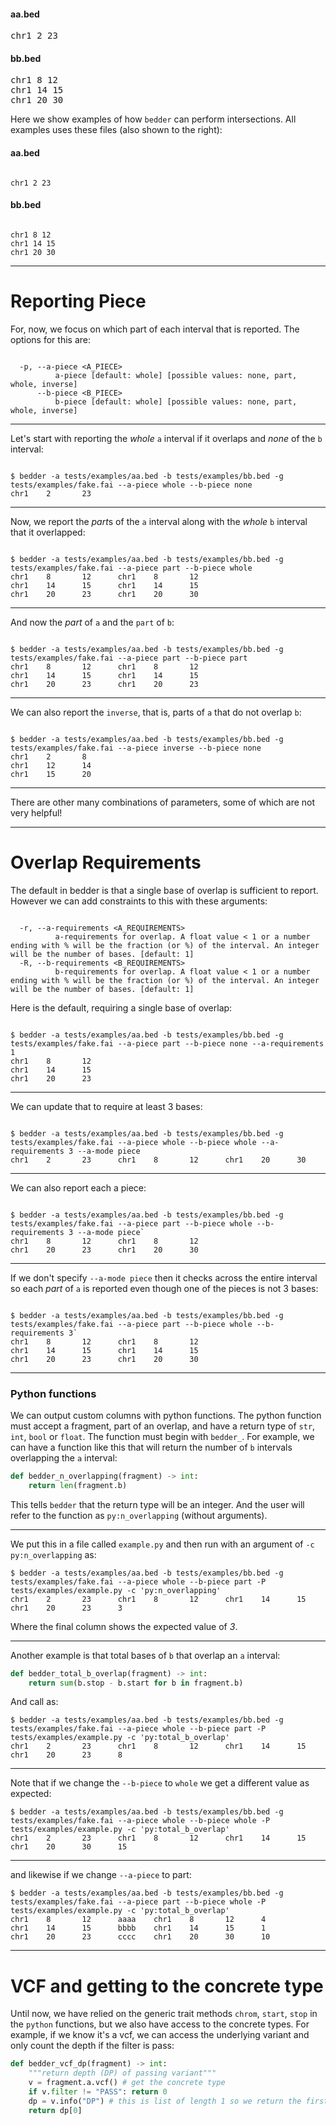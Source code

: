 
<div class="fixed-bed-files">
  <div class="file-section">
    <h4>aa.bed</h4>
    <pre>chr1 2 23</pre>
  </div>
  <div class="file-section">
    <h4>bb.bed</h4>
    <pre>chr1 8 12
chr1 14 15
chr1 20 30</pre>
  </div>
</div>

Here we show examples of how `bedder` can perform intersections. All examples uses these files (also shown to the right):

#### aa.bed

```

chr1 2 23

```

#### bb.bed

```

chr1 8 12
chr1 14 15
chr1 20 30

```

---

# Reporting Piece

For, now, we focus on which part of each interval that is reported. The options for this are:

```

  -p, --a-piece <A_PIECE>
          a-piece [default: whole] [possible values: none, part, whole, inverse]
      --b-piece <B_PIECE>
          b-piece [default: whole] [possible values: none, part, whole, inverse]

```

---

Let's start with reporting the *whole* `a` interval if it overlaps and *none* of the `b` interval:

```

$ bedder -a tests/examples/aa.bed -b tests/examples/bb.bed -g tests/examples/fake.fai --a-piece whole --b-piece none
chr1    2       23

```

---

Now, we report the *part*s of the `a` interval along with the *whole* `b` interval that it overlapped:

```

$ bedder -a tests/examples/aa.bed -b tests/examples/bb.bed -g tests/examples/fake.fai --a-piece part --b-piece whole
chr1    8       12      chr1    8       12
chr1    14      15      chr1    14      15
chr1    20      23      chr1    20      30

```

---

And now the *part* of `a` and the `part` of `b`:

```

$ bedder -a tests/examples/aa.bed -b tests/examples/bb.bed -g tests/examples/fake.fai --a-piece part --b-piece part
chr1    8       12      chr1    8       12
chr1    14      15      chr1    14      15
chr1    20      23      chr1    20      23

```

---

We can also report the `inverse`, that is, parts of `a` that do not overlap `b`:

```

$ bedder -a tests/examples/aa.bed -b tests/examples/bb.bed -g tests/examples/fake.fai --a-piece inverse --b-piece none
chr1    2       8
chr1    12      14
chr1    15      20

```

---

There are other many combinations of parameters, some of which are not very helpful!

---

# Overlap Requirements

The default in bedder is that a single base of overlap is sufficient to report. However we can add constraints to this with these arguments:

```

  -r, --a-requirements <A_REQUIREMENTS>
          a-requirements for overlap. A float value < 1 or a number ending with % will be the fraction (or %) of the interval. An integer will be the number of bases. [default: 1]
  -R, --b-requirements <B_REQUIREMENTS>
          b-requirements for overlap. A float value < 1 or a number ending with % will be the fraction (or %) of the interval. An integer will be the number of bases. [default: 1]

```

Here is the default, requiring a single base of overlap:

```

$ bedder -a tests/examples/aa.bed -b tests/examples/bb.bed -g tests/examples/fake.fai --a-piece part --b-piece none --a-requirements 1
chr1    8       12
chr1    14      15
chr1    20      23

```

---

We can update that to require at least 3 bases:

```

$ bedder -a tests/examples/aa.bed -b tests/examples/bb.bed -g tests/examples/fake.fai --a-piece whole --b-piece whole --a-requirements 3 --a-mode piece
chr1    2       23      chr1    8       12      chr1    20      30

```

---

We can also report each a piece:

```

$ bedder -a tests/examples/aa.bed -b tests/examples/bb.bed -g tests/examples/fake.fai --a-piece part --b-piece whole --b-requirements 3 --a-mode piece`
chr1    8       12      chr1    8       12
chr1    20      23      chr1    20      30

```

---

If we don't specify `--a-mode piece` then it checks across the entire interval so each *part* of `a` is reported even though one of the pieces is not 3 bases:

```

$ bedder -a tests/examples/aa.bed -b tests/examples/bb.bed -g tests/examples/fake.fai --a-piece part --b-piece whole --b-requirements 3`
chr1    8       12      chr1    8       12
chr1    14      15      chr1    14      15
chr1    20      23      chr1    20      30

```

---

### Python functions

We can output custom columns with python functions. The python function must accept a fragment, part of an overlap, and have a return type of `str`, `int`, `bool` or `float`.
The function must begin with `bedder_`. For example, we can have a function like this that will return the number of `b` intervals overlapping the `a` interval:

```python
def bedder_n_overlapping(fragment) -> int:
    return len(fragment.b)
```

This tells `bedder` that the return type will be an integer. And the user will refer to the function as `py:n_overlapping` (without arguments).

---

We put this in a file called `example.py` and then run with an argument of `-c py:n_overlapping` as:

```
$ bedder -a tests/examples/aa.bed -b tests/examples/bb.bed -g tests/examples/fake.fai --a-piece whole --b-piece part -P tests/examples/example.py -c 'py:n_overlapping'
chr1    2       23      chr1    8       12      chr1    14      15      chr1    20      23      3
```

Where the final column shows the expected value of *3*.

---

Another example is that total bases of `b` that overlap an `a` interval:

```python
def bedder_total_b_overlap(fragment) -> int:
    return sum(b.stop - b.start for b in fragment.b)
```

And call as:

```
$ bedder -a tests/examples/aa.bed -b tests/examples/bb.bed -g tests/examples/fake.fai --a-piece whole --b-piece part -P tests/examples/example.py -c 'py:total_b_overlap' 
chr1    2       23      chr1    8       12      chr1    14      15      chr1    20      23      8
```

---

Note that if we change the `--b-piece` to `whole` we get a different value as expected:

```
$ bedder -a tests/examples/aa.bed -b tests/examples/bb.bed -g tests/examples/fake.fai --a-piece whole --b-piece whole -P tests/examples/example.py -c 'py:total_b_overlap' 
chr1    2       23      chr1    8       12      chr1    14      15      chr1    20      30      15
```

---

and likewise if we change `--a-piece` to part:

```
$ bedder -a tests/examples/aa.bed -b tests/examples/bb.bed -g tests/examples/fake.fai --a-piece part --b-piece whole -P tests/examples/example.py -c 'py:total_b_overlap'
chr1    8       12      aaaa    chr1    8       12      4
chr1    14      15      bbbb    chr1    14      15      1
chr1    20      23      cccc    chr1    20      30      10
```

---

# VCF and getting to the concrete type

Until now, we have relied on the generic trait methods `chrom`, `start`, `stop` in the `python` functions, but we also have access to the concrete types.
For example, if we know it's a vcf, we can access the underlying variant and only count the depth if the filter is pass:

```python
def bedder_vcf_dp(fragment) -> int:
    """return depth (DP) of passing variant"""
    v = fragment.a.vcf() # get the concrete type
    if v.filter != "PASS": return 0
    dp = v.info("DP") # this is list of length 1 so we return the first element
    return dp[0]
```
